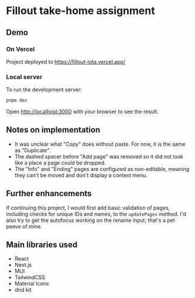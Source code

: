 # Fillout take-home assignment

## Demo

### On Vercel

Project deployed to https://fillout-iota.vercel.app/

### Local server

To run the development server:

```bash
pnpm dev
```
Open [http://localhost:3000](http://localhost:3000) with your browser to see the result.

## Notes on implementation
- It was unclear what "Copy" does without paste. For now, it is the same as "Duplicate".
- The dashed spacer before "Add page" was removed so it did not look like a place a page could be dropped.
- The "Info" and "Ending" pages are configured as non-editable, meaning they can't be moved and don't display a context menu.

## Further enhancements
If continuing this project, I would first add basic validation of pages, including checks for unique IDs and names, to
the `updatePages` method. I'd also try to get the autofocus working on the rename input; that's a pet peeve of mine.

## Main libraries used
- React
- Next.js
- MUI
- TailwindCSS
- Material Icons
- dnd kit
